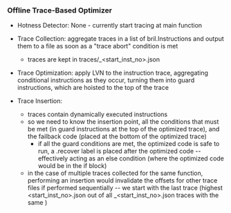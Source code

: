 ### Offline Trace-Based Optimizer

* Hotness Detector: None - currently start tracing at main function

* Trace Collection: aggregate traces in a list of bril.Instructions and output them to a file as soon as a "trace abort" condition is met
  * traces are kept in traces/<func>_<start_inst_no>.json

* Trace Optimization: apply LVN to the instruction trace, aggregating conditional instructions as they occur, turning them into guard instructions, which are hoisted to the top of the trace

* Trace Insertion:
  * traces contain dynamically executed instructions
  * so we need to know the insertion point, all the conditions that must be met (in guard instructions at the top of the optimized trace), and the failback code (placed at the bottom of the optimized trace)
    * if all the guard conditions are met, the optimized code is safe to run, a .recover label is placed after the optimized code -- effectively acting as an else condition (where the optimized code would be in the if block)
  * in the case of multiple traces collected for the same function, performing an insertion would invalidate the offsets for other trace files if performed sequentially -- we start with the last trace (highest <start_inst_no>.json out of all <func>_<start_inst_no>.json traces with the same <func>)